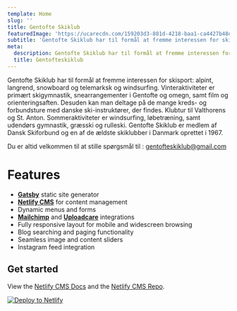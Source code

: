 ```yaml
---
template: Home
slug: ''
title: Gentofte Skiklub
featuredImage: 'https://ucarecdn.com/159203d3-881d-4218-baa1-ca4427b48d0d/'
subtitle: 'Gentofte Skiklub har til formål at fremme interessen for skisport: alpint, langrend, snowboard og telemarksk og windsurfing. Vinteraktiviteter er primært skigymnastik, snearrangementer i Gentofte og omegn, samt film og orienteringsaften. Desuden kan man deltage på de mange kreds- og forbundsture med danske ski-instruktører, der findes. Klubtur til Valthorens og St. Anton.'
meta:
  description: Gentofte Skiklub har til formål at fremme interessen for skisport alpint, langrend, snowboard og telemarksk og windsurfing. Vinteraktiviteter er primært skigymnastik, snearrangementer i Gentofte og omegn.
  title: Gentofteskiklub
---
```

Gentofte Skiklub har til formål at fremme interessen for skisport: alpint, langrend, snowboard og telemarksk og windsurfing. Vinteraktiviteter er primært skigymnastik, snearrangementer i Gentofte og omegn, samt film og orienteringsaften. Desuden kan man deltage på de mange kreds- og forbundsture med danske ski-instruktører, der findes. Klubtur til Valthorens og St. Anton.  Sommeraktiviteter er windsurfing, løbetræning, samt udendørs gymnastik, græsski og rulleski. Gentofte Skiklub er medlem af Dansk Skiforbund og en af de ældste skiklubber i Danmark oprettet i 1967.

Du er altid velkommen til at stille spørgsmål til : gentofteskiklub@gmail.com

# Features

* **[Gatsby](https://gatsbyjs.org)** static site generator
* **[Netlify CMS](https://github.com/netlify/netlify-cms)** for content management
* Dynamic menus and forms
* **[Mailchimp](http://mailchimp.com)** and **[Uploadcare](https://uploadcare.com)** integrations
* Fully responsive layout for mobile and widescreen browsing
* Blog searching and paging functionality
* Seamless image and content sliders
* Instagram feed integration

## Get started

View the [Netlify CMS Docs](https://www.netlifycms.org/docs/) and the [Netlify CMS Repo](https://github.com/netlify/netlify-cms).

[![Deploy to Netlify](https://www.netlify.com/img/deploy/button.svg)](https://app.netlify.com/start/deploy?repository=https://github.com/thriveweb/yellowcake&stack=cms)

